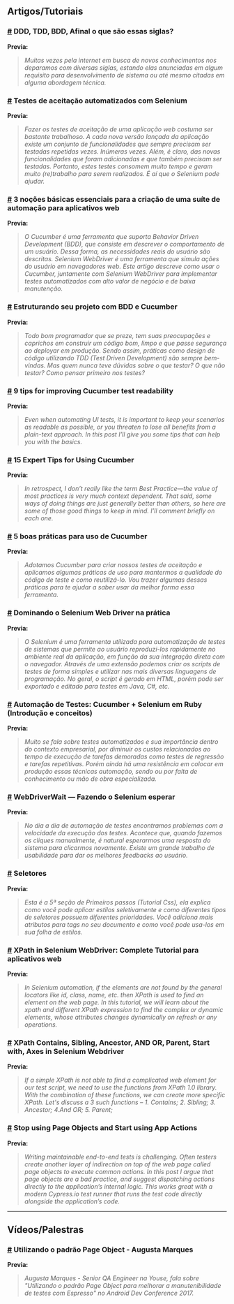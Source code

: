 ## Artigos/Tutoriais


### [#](https://www.eduardopires.net.br/2012/06/ddd-tdd-bdd/) DDD, TDD, BDD, Afinal o que são essas siglas?

**Previa:**
>*Muitas vezes pela internet em busca de novos conhecimentos nos deparamos com diversas siglas, estando elas anunciadas em algum requisito para desenvolvimento de
sistema ou até mesmo citadas em alguma abordagem técnica.*

### [#](http://www.codeatest.com/testes-aceitacao-automatizados-selenium/) Testes de aceitação automatizados com Selenium

**Previa:**
>*Fazer os testes de aceitação de uma aplicação web costuma ser bastante trabalhoso. A cada nova versão lançada da aplicação existe um conjunto de funcionalidades que sempre precisam ser testadas repetidas vezes. Inúmeras vezes. Além, é claro, das novas funcionalidades que foram adicionadas e que também precisam ser testadas. Portanto, estes testes consomem muito tempo e geram muito (re)trabalho para serem realizados. É aí que o Selenium pode ajudar.*


### [#](https://www.thoughtworks.com/pt/insights/blog/3-essential-basics-setting-automation-suite-web-apps) 3 noções básicas essenciais para a criação de uma suíte de automação para aplicativos web

**Previa:**
>*O Cucumber é uma ferramenta que suporta Behavior Driven Development (BDD), que consiste em descrever o comportamento de um usuário. 
Dessa forma, as necessidades reais do usuário são descritas. Selenium WebDriver é uma ferramenta que simula ações do usuário em navegadores web. 
Este artigo descreve como usar o Cucumber, juntamente com Selenium WebDriver para implementar testes automatizados com alto valor de negócio e de baixa manutenção.*


### [#](http://shipit.resultadosdigitais.com.br/blog/estruturando-seu-projeto-com-bdd-e-cucumber/) Estruturando seu projeto com BDD e Cucumber

**Previa:**
>*Todo bom programador que se preze, tem suas preocupações e caprichos em construir um código bom, 
limpo e que passe segurança ao deployar em produção. 
Sendo assim, práticas como design de código utilizando TDD (Test Driven Development) são sempre bem-vindas.
Mas quem nunca teve dúvidas sobre o que testar? O que não testar? Como pensar primeiro nos testes?*


### [#](https://www.foreach.be/blog/9-tips-improving-cucumber-test-readability) 9 tips for improving Cucumber test readability

**Previa:**
>*Even when automating UI tests, it is important to keep your scenarios as readable as possible,
or you threaten to lose all benefits from a plain-text approach. In this post I’ll give you some tips that can help you with the basics.*


### [#](https://blog.engineyard.com/15-expert-tips-for-using-cucumber) 15 Expert Tips for Using Cucumber

**Previa:**
>*In retrospect, I don’t really like the term Best Practice—the value of most practices is very much context dependent. 
That said, some ways of doing things are just generally better than others, so here are some of those good things to keep
in mind. I’ll comment briefly on each one.*


### [#](http://shipit.resultadosdigitais.com.br/blog/5-boas-praticas-para-uso-de-cucumber/) 5 boas práticas para uso de Cucumber

**Previa:**
>*Adotamos Cucumber para criar nossos testes de aceitação e aplicamos algumas práticas de uso para mantermos a qualidade do 
código de teste e como reutilizá-lo. Vou trazer algumas dessas práticas para te ajudar a saber usar da melhor forma essa ferramenta.*


### [#](https://www.devmedia.com.br/dominando-o-selenium-web-driver-na-pratica/34183) Dominando o Selenium Web Driver na prática

**Previa:**
>*O Selenium é uma ferramenta utilizada para automatização de testes de sistemas que permite ao usuário reproduzi-los rapidamente 
no ambiente real da aplicação, em função da sua integração direta com o navegador. Através de uma extensão podemos criar os scripts 
de testes de forma simples e utilizar nas mais diversas linguagens de programação. No geral, o script é gerado em HTML, porém pode ser 
exportado e editado para testes em Java, C#, etc.*

### [#](https://medium.com/@rafaelberam/automa%C3%A7%C3%A3o-de-testes-cucumber-selenium-em-ruby-introdu%C3%A7%C3%A3o-e-conceitos-2bfa28793980) Automação de Testes: Cucumber + Selenium em Ruby (Introdução e conceitos)

**Previa:**
>*Muito se fala sobre testes automatizados e sua importância dentro do contexto empresarial, por diminuir os custos relacionados ao tempo de 
execução de tarefas demoradas como testes de regressão e tarefas repetitivas. Porém ainda há uma resistência em colocar em produção essas 
técnicas automação, sendo ou por falta de conhecimento ou mão de obra especializada.*


### [#](https://medium.com/dev-cave/webdriverwait-fazendo-o-selenium-esperar-a093abeb747b) WebDriverWait — Fazendo o Selenium esperar

**Previa:**
>*No dia a dia de automação de testes encontramos problemas com a velocidade da execução dos testes. Acontece que, quando fazemos os cliques manualmente, 
é natural esperarmos uma resposta do sistema para clicarmos novamente. Existe um grande trabalho de usabilidade para dar os melhores feedbacks ao usuário.*

### [#](https://developer.mozilla.org/pt-BR/docs/Web/CSS/Getting_Started/Seletores) Seletores

**Previa:**
>*Esta é a 5ª seção de Primeiros passos (Tutorial Css), ela explica como você pode aplicar estilos seletivamente e como diferentes tipos de seletores possuem diferentes prioridades. Você adiciona mais atributos para tags no seu documento e como você pode usa-los em sua folha de estilos.*

### [#](https://www.guru99.com/xpath-selenium.html) XPath in Selenium WebDriver: Complete Tutorial para aplicativos web

**Previa:**
>*In Selenium automation, if the elements are not found by the general locators like id, class, name, etc. then XPath is used to find an element on the web page.
In this tutorial, we will learn about the xpath and different XPath expression to find the complex or dynamic elements, whose attributes changes dynamically on refresh or any operations.*


### [#](https://www.guru99.com/using-contains-sbiling-ancestor-to-find-element-in-selenium.html) XPath Contains, Sibling, Ancestor, AND OR, Parent, Start with, Axes in Selenium Webdriver

**Previa:**
>*If a simple XPath is not able to find a complicated web element for our test script, we need to use the functions from XPath 1.0 library. With the combination of these functions, we can create more specific XPath. Let's discuss a 3 such functions – 1. Contains; 2. Sibling; 3. Ancestor; 4.And OR; 5. Parent;*


### [#](https://www.cypress.io/blog/2019/01/03/stop-using-page-objects-and-start-using-app-actions/) Stop using Page Objects and Start using App Actions

**Previa:**
>*Writing maintainable end-to-end tests is challenging. Often testers create another layer of indirection on top of the web page called page objects to execute common actions. In this post I argue that page objects are a bad practice, and suggest dispatching actions directly to the application’s internal logic. This works great with a modern Cypress.io test runner that runs the test code directly alongside the application’s code.*

_______________________________
## Vídeos/Palestras

### [#](https://www.youtube.com/watch?v=_ICN3Sq_rII) Utilizando o padrão Page Object - Augusta Marques

**Previa:**
>*Augusta Marques - Senior QA Engineer na Youse, fala sobre "Utilizando o padrão Page Object para melhorar a manutenibilidade de testes com Espresso" no Android Dev Conference 2017.*

